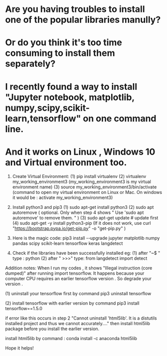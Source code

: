 
# Are you having troubles to install one of the popular libraries manully? 
# Or do you think it's too time consuming to install them separately?
# I recently found a way to install "Jupyter notebook, matplotlib, numpy,scipy,scikit-learn,tensorflow" on one command line.
# And it works on Linux , Windows 10 and Virtual environment too.

1. Create Virtual Environment:
(1) pip install virtualenv
(2) virtualenv my_working_environment3  (my_working_environment3 is my virtual environment name)
(3) source my_working_environment3/bin/activate  
(command to open my virtual environment on Linux or Mac. On windows it would be : activate my_working_environment3) 

2. Install python3 and pip3
(1) sudo apt-get install python3
(2) sudo apt autoremove ( optional. Only when step 4 shows " Use 'sudo apt autoremove' to remove them. " ) 
(3) sudo apt-get update  # update first 
(4) sudo apt-get -y install python3-pip
    (If it does not work, use curl "https://bootstrap.pypa.io/get-pip.py" -o "get-pip.py" )

3. Here is the magic code:
   pip3 install --upgrade jupyter matplotlib numpy pandas scipy scikit-learn tensorflow keras langdetect 
4. Check if the libraries have been successfully installed 
   eg: 
   (1) after "~$ " type : python
   (2) after " >>>" type: from langdetect import detect

Addition notes:
When I run my codes , it shows "Illegal instruction (core dumped)" after running import tensorflow.
It happens because your computer CPU requires an earlier tensorflow version . So degrade your version . 

(1) uninstall your tensorflow first by command 
    pip3 uninstall tensorflow 

(2) install tensorflow with earlier version by command 
    pip3 install tensorflow==1.5.0
 
 if error like this occurs in step 2 "Cannot uninstall 'html5lib'. It is a distutils installed project and thus we cannot accurately...." 
 then install html5lib package before you install the earlier version.
  
 install html5lib by command : 
   conda install -c anaconda html5lib 
    
Hope it helps!
